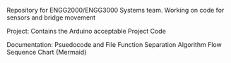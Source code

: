 Repository for ENGG2000/ENGG3000 Systems team. Working on code for sensors and bridge movement

Project:
    Contains the Arduino acceptable Project Code

Documentation:
    Psuedocode and File Function Separation
    Algorithm Flow Sequence Chart {Mermaid}
    